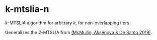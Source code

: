 # k-mtslia-n
_k_-MTSLIA algorithm for arbitrary _k_, for non-overlapping tiers.

Generalizes the 2-MTSLIA from [(McMullin, Aksënova & De Santo 2019)](http://sites.rutgers.edu/lgsa/wp-content/uploads/sites/50/2018/10/2MTSLIA_SCiL2019abstract_McMullinAksenovaDeSanto.pdf).
